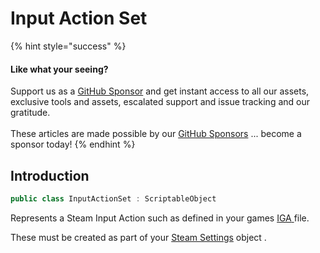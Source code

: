 # Input Action Set

{% hint style="success" %}
#### Like what your seeing?

Support us as a [GitHub Sponsor](../../../../become-a-sponsor/) and get instant access to all our assets, exclusive tools and assets, escalated support and issue tracking and our gratitude.\
\
These articles are made possible by our [GitHub Sponsors](../../../../become-a-sponsor/) ... become a sponsor today!
{% endhint %}

## Introduction

```csharp
public class InputActionSet : ScriptableObject
```

Represents a Steam Input Action such as defined in your games [IGA](../../../../steam/input/getting-started.md#in-game-action-file)[ ](broken-reference)file.

These must be created as part of your [Steam Settings](steam-settings/) object .

